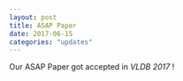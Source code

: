 ```yaml
---
layout: post
title: ASAP Paper
date: 2017-06-15
categories: "updates"
---
```

Our ASAP Paper got accepted in <i>VLDB 2017</i> !
